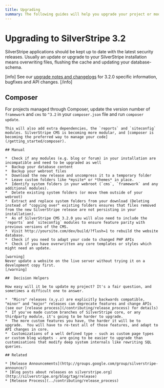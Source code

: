 ```yaml
---
title: Upgrading
summary: The following guides will help you upgrade your project or module to SilverStripe 4.
---
```

# Upgrading to SilverStripe 3.2

SilverStripe applications should be kept up to date with the latest security releases. Usually an update or upgrade to your SilverStripe installation means overwriting files, flushing the cache and updating your database-schema. 

[info]
See our [upgrade notes and changelogs](/changelogs/3.2.0) for 3.2.0 specific information, bugfixes and API changes.
[/info]

## Composer 

For projects managed through Composer, update the version number of `framework` and `cms` to `^3.2` in your `composer.json` file and run `composer update`. 

```
This will also add extra dependencies, the `reports` and `siteconfig` modules. SilverStripe CMS is becoming more modular, and [composer is becoming the preferred way to manage your code](/getting_started/composer).

## Manual

*  Check if any modules (e.g. blog or forum) in your installation are incompatible and need to be upgraded as well
*  Backup your database content
*  Backup your webroot files
*  Download the new release and uncompress it to a temporary folder
*  Leave custom folders like *mysite* or *themes* in place.
*  Identify system folders in your webroot (`cms`, `framework` and any additional modules). 
*  Delete existing system folders (or move them outside of your webroot)
*  Extract and replace system folders from your download (Deleting instead of "copying over" existing folders ensures that files removed from the new SilverStripe release are not persisting in your installation).
*  As of SilverStripe CMS 3.2.0 you will also need to include the `reports` and `siteconfig` modules to ensure feature parity with previous versions of the CMS.
*  Visit http://yoursite.com/dev/build/?flush=1 to rebuild the website database.
*  Check if you need to adapt your code to changed PHP APIs
*  Check if you have overwritten any core templates or styles which might need an update.

[warning]
Never update a website on the live server without trying it on a development copy first.
[/warning]

##  Decision Helpers

How easy will it be to update my project? It's a fair question, and sometimes a difficult one to answer. 

*  "Micro" releases (x.y.z) are explicitly backwards compatible, "minor" and "major" releases can deprecate features and change APIs (see our [release process](/contributing/release_process) for details)
*  If you've made custom branches of SilverStripe core, or any thirdparty module, it's going to be harder to upgrade.
*  The more custom features you have, the harder it will be to upgrade.  You will have to re-test all of those features, and adapt to API changes in core.
*  Customizations of a well defined type - such as custom page types or custom blog widgets - are going to be easier to upgrade than customisations that modify deep system internals like rewriting SQL queries.

## Related

* [Release Announcements](http://groups.google.com/group/silverstripe-announce/)
* [Blog posts about releases on silverstripe.org](http://silverstripe.org/blog/tag/release)
* [Release Process](../contributing/release_process)
